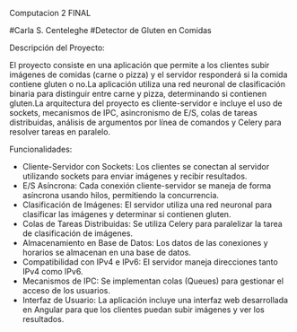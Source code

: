 Computacion 2 FINAL

#Carla S. Centeleghe
#Detector de Gluten en Comidas

Descripción del Proyecto:

El proyecto consiste en una aplicación que permite a los clientes subir imágenes de comidas (carne o pizza) y el servidor responderá si la comida contiene gluten o no.La aplicación utiliza una red neuronal de clasificación binaria para distinguir entre carne y pizza, determinando si contienen gluten.La arquitectura del proyecto es cliente-servidor e incluye el uso de sockets, mecanismos de IPC, asincronismo de E/S, colas de tareas distribuidas, análisis de argumentos por línea de comandos y Celery para resolver tareas en paralelo.

Funcionalidades:
- Cliente-Servidor con Sockets: Los clientes se conectan al servidor utilizando sockets para enviar imágenes y recibir resultados.
- E/S Asíncrona: Cada conexión cliente-servidor se maneja de forma asíncrona usando hilos, permitiendo la concurrencia.
- Clasificación de Imágenes: El servidor utiliza una red neuronal para clasificar las imágenes y determinar si contienen gluten.
- Colas de Tareas Distribuidas: Se utiliza Celery para paralelizar la tarea de clasificación de imágenes.
- Almacenamiento en Base de Datos: Los datos de las conexiones y horarios se almacenan en una base de datos.
- Compatibilidad con IPv4 e IPv6: El servidor maneja direcciones tanto IPv4 como IPv6.
- Mecanismos de IPC: Se implementan colas (Queues) para gestionar el acceso de los usuarios.
- Interfaz de Usuario: La aplicación incluye una interfaz web desarrollada en Angular para que los clientes puedan subir imágenes y ver los resultados.


